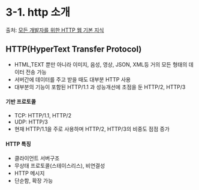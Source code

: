 # 3-1. http 소개 
 
 출처: [모든 개발자를 위한 HTTP 웹 기본 지식](https://www.inflearn.com/course/http-%EC%9B%B9-%EB%84%A4%ED%8A%B8%EC%9B%8C%ED%81%AC/dashboard)
 

## HTTP(HyperText Transfer Protocol)

 * HTML,TEXT 뿐만 아니라 이미지, 음성, 영상, JSON, XML등 거의 모든 형태의 데이터 전송 가능
 * 서버간에 데이터를 주고 받을 때도 대부분 HTTP 사용
 * 대부분의 기능이 포함된 HTTP/1.1 과 성능개선에 초점을 둔 HTTP/2, HTTP/3
 
 #### 기반 프로토콜
 
  * TCP: HTTP/1.1, HTTP/2
  * UDP: HTTP/3
  * 현재 HTTP/1.1을 주로 사용하며 HTTP/2, HTTP/3의 비중도 점점 증가
  
 #### HTTP 특징
 
  * 클라이언트 서버구조
  * 무상태 프로토콜(스테이스리스), 비연결성
  * HTTP 메시지
  * 단순함, 확장 가능
